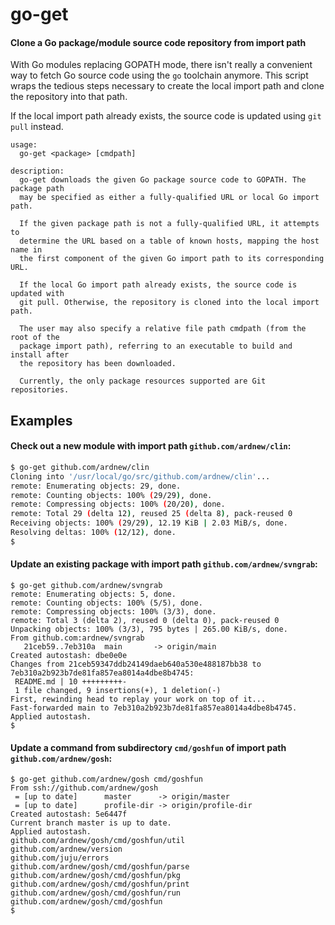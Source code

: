 # go-get
#### Clone a Go package/module source code repository from import path

With Go modules replacing GOPATH mode, there isn't really a convenient way to fetch Go source code using the `go` toolchain anymore. This script wraps the tedious steps necessary to create the local import path and clone the repository into that path. 

If the local import path already exists, the source code is updated using `git pull` instead.

```text
usage:
  go-get <package> [cmdpath]

description:
  go-get downloads the given Go package source code to GOPATH. The package path
  may be specified as either a fully-qualified URL or local Go import path.

  If the given package path is not a fully-qualified URL, it attempts to
  determine the URL based on a table of known hosts, mapping the host name in
  the first component of the given Go import path to its corresponding URL.

  If the local Go import path already exists, the source code is updated with
  git pull. Otherwise, the repository is cloned into the local import path.

  The user may also specify a relative file path cmdpath (from the root of the
  package import path), referring to an executable to build and install after
  the repository has been downloaded.

  Currently, the only package resources supported are Git repositories.
```

## Examples

#### Check out a new module with import path `github.com/ardnew/clin`:

```sh
$ go-get github.com/ardnew/clin
Cloning into '/usr/local/go/src/github.com/ardnew/clin'...
remote: Enumerating objects: 29, done.
remote: Counting objects: 100% (29/29), done.
remote: Compressing objects: 100% (20/20), done.
remote: Total 29 (delta 12), reused 25 (delta 8), pack-reused 0
Receiving objects: 100% (29/29), 12.19 KiB | 2.03 MiB/s, done.
Resolving deltas: 100% (12/12), done.
$
```

#### Update an existing package with import path `github.com/ardnew/svngrab`:

```
$ go-get github.com/ardnew/svngrab
remote: Enumerating objects: 5, done.
remote: Counting objects: 100% (5/5), done.
remote: Compressing objects: 100% (3/3), done.
remote: Total 3 (delta 2), reused 0 (delta 0), pack-reused 0
Unpacking objects: 100% (3/3), 795 bytes | 265.00 KiB/s, done.
From github.com:ardnew/svngrab
   21ceb59..7eb310a  main       -> origin/main
Created autostash: dbe0e0e
Changes from 21ceb59347ddb24149daeb640a530e488187bb38 to 7eb310a2b923b7de81fa857ea8014a4dbe8b4745:
 README.md | 10 +++++++++-
 1 file changed, 9 insertions(+), 1 deletion(-)
First, rewinding head to replay your work on top of it...
Fast-forwarded main to 7eb310a2b923b7de81fa857ea8014a4dbe8b4745.
Applied autostash.
$
```

#### Update a command from subdirectory `cmd/goshfun` of import path `github.com/ardnew/gosh`:
```
$ go-get github.com/ardnew/gosh cmd/goshfun
From ssh://github.com/ardnew/gosh
 = [up to date]      master      -> origin/master
 = [up to date]      profile-dir -> origin/profile-dir
Created autostash: 5e6447f
Current branch master is up to date.
Applied autostash.
github.com/ardnew/gosh/cmd/goshfun/util
github.com/ardnew/version
github.com/juju/errors
github.com/ardnew/gosh/cmd/goshfun/parse
github.com/ardnew/gosh/cmd/goshfun/pkg
github.com/ardnew/gosh/cmd/goshfun/print
github.com/ardnew/gosh/cmd/goshfun/run
github.com/ardnew/gosh/cmd/goshfun
$
```
